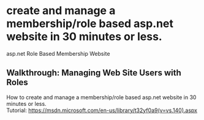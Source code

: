 # create and manage a membership/role based asp.net website in 30 minutes or less.
asp.net Role Based Membership Website

## Walkthrough: Managing Web Site Users with Roles     
How to create and manage a membership/role based asp.net website in 30 minutes or less.     
Tutorial: https://msdn.microsoft.com/en-us/library/t32yf0a9(v=vs.140).aspx
